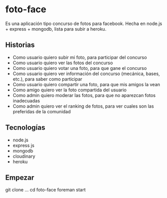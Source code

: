 foto-face
=========

Es una aplicación tipo concurso de fotos para facebook.
Hecha en node.js + express + mongodb, lista para subir a heroku.

Historias
--------
* Como usuario quiero subir mi foto, para participar del concurso
* Como usuario quiero ver las fotos del concurso
* Como usuario quiero votar una foto, para que gane el concurso
* Como usuario quiero ver información del concurso (mecánica, bases, etc.), para saber como participar
* Como usuario quiero compartir una foto, para que mis amigos la vean
* Como amigo quiero ver la foto compartida del usuario
* Como admin quiero moderar las fotos, para que no aparezcan fotos inadecuadas
* Como admin quiero ver el ranking de fotos, para ver cuales son las preferidas de la comunidad

Tecnologías
--------
* node.js
* express js
* mongodb
* cloudinary
* heroku

Empezar
--------
git clone ...
cd foto-face
foreman start